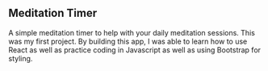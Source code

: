 ## Meditation Timer

A simple meditation timer to help with your daily meditation sessions. This was my first project. By building this app, I was able to learn how to use React as well as practice coding in Javascript as well as using Bootstrap for styling.
